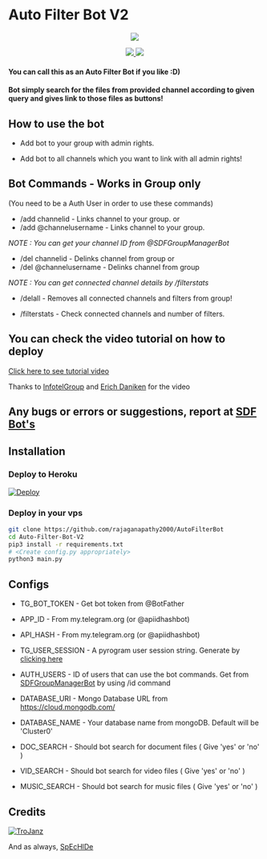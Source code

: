 # Auto Filter Bot V2

<p align="center">
  <a href="https://www.python.org">
    <img src="http://ForTheBadge.com/images/badges/made-with-python.svg">

  </a>
</p>
<p align="center">
  <a href="https://github.com/rajaganapathy2000/AutoFilterBot/stargazers">
    <img src="https://img.shields.io/github/stars/rajaganapathy2000/AutoFilterBot?style=social">

  </a>
  
  <a href="https://github.com/rajaganapathy2000/AutoFilterBot/fork">
    <img src="https://img.shields.io/github/forks/rajaganapathy2000/AutoFilterBot?label=Fork&style=social">

  </a>  
</p>






#### You can call this as an Auto Filter Bot if you like :D)
#### Bot simply search for the files from provided channel according to given query and gives link to those files as buttons!

## How to use the bot
* Add bot to your group with admin rights.

* Add bot to all channels which you want to link with all admin rights!

## Bot Commands - Works in Group only

(You need to be a Auth User in order to use these commands)

* /add channelid  -  Links channel to your group.
or
* /add @channelusername - Links channel to your group.

<i>NOTE : You can get your channel ID from @SDFGroupManagerBot </i>


* /del channelid  -  Delinks channel from group
or
* /del @channelusername  -  Delinks channel from group

<i>NOTE : You can get connected channel details by /filterstats </i>


* /delall  -  Removes all connected channels and filters from group!

* /filterstats  -  Check connected channels and number of filters.

## You can check the video tutorial on how to deploy

[Click here to see tutorial video](https://youtu.be/zum9AUlOgtQ)

Thanks to [InfotelGroup](https://telegram.dog/InFoTelGroup) and [Erich Daniken](https://telegram.dog/ErichDaniken) for the video

## Any bugs or errors or suggestions, report at [SDF Bot's](https://telegram.dog/SDFBots)


## Installation

### Deploy to Heroku
[![Deploy](https://www.herokucdn.com/deploy/button.svg)](https://heroku.com/deploy?template=https://github.com/rajaganapathy2000/AutoFilterBot)

### Deploy in your vps
```sh
git clone https://github.com/rajaganapathy2000/AutoFilterBot
cd Auto-Filter-Bot-V2
pip3 install -r requirements.txt
# <Create config.py appropriately>
python3 main.py
```

## Configs

* TG_BOT_TOKEN  - Get bot token from @BotFather

* APP_ID        - From my.telegram.org (or @apiidhashbot)

* API_HASH      - From my.telegram.org (or @apiidhashbot)

* TG_USER_SESSION  - A pyrogram user session string. Generate by [clicking here](https://telegram.dog/tgsessionstringbot)

* AUTH_USERS  - ID of users that can use the bot commands. Get from [SDFGroupManagerBot](https://telegram.dog/SDFGroupManagerBot) by using /id command

* DATABASE_URI  - Mongo Database URL from https://cloud.mongodb.com/

* DATABASE_NAME  - Your database name from mongoDB. Default will be 'Cluster0'

* DOC_SEARCH  - Should bot search for document files ( Give 'yes' or 'no' )

* VID_SEARCH  - Should bot search for video files ( Give 'yes' or 'no' )

* MUSIC_SEARCH  - Should bot search for music files ( Give 'yes' or 'no' )

## Credits

[![TroJanz](https://img.shields.io/badge/Pyrogram%20-%23F37626.svg?&style=for-the-badge&logo=telegram&logoColor=white)](https://github.com/pyrogram/pyrogram)

And as always, [SpEcHlDe](https://telegram.dog/SpEcHlDe)
